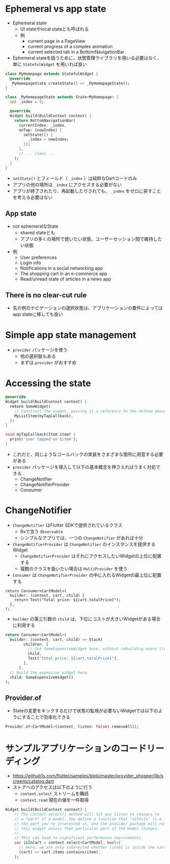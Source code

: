 # Ephemeral vs app state

- Ephemeral state
  - UI stateやlocal stateとも呼ばれる
  - 例
    - current page in a PageView
    - current progress of a complex animation
    - current selected tab in a BottomNavigationBar
- Ephemeral stateを扱うために、状態管理ライブラリを用いる必要はなく、単に `StatefulWidget` を用いれば良い

```dart
class MyHomepage extends StatefulWidget {
  @override
  _MyHomepageState createState() => _MyHomepageState();
}

class _MyHomepageState extends State<MyHomepage> {
  int _index = 0;

  @override
  Widget build(BuildContext context) {
    return BottomNavigationBar(
      currentIndex: _index,
      onTap: (newIndex) {
        setState(() {
          _index = newIndex;
        });
      },
      // ... items ...
    );
  }
}
```

- `setState()` とフィールド（ `_index` ）は純粋なDartコードのみ
- アプリの他の場所は `_index` にアクセスする必要がない
- アプリが終了されたり、再起動したりされても、 `_index` をゼロに戻すことを考える必要はない

## App state

- not ephemeralなState
  - shared stateとも
  - アプリの多くの場所で使いたい状態、ユーザーセッション間で維持したい状態
- 例
  - User preferences
  - Login info
  - Notifications in a social networking app
  - The shopping cart in an e-commerce app
  - Read/unread state of articles in a news app

## There is no clear-cut rule

- 先の例のナビゲーションの選択状態は、アプリケーションの要件によってはapp stateに移しても良い

# Simple app state management

- `provider` パッケージを使う
  - 他の選択肢もある
  - まずは `provider` がおすすめ

# Accessing the state

```dart
@override
Widget build(BuildContext context) {
  return SomeWidget(
    // Construct the widget, passing it a reference to the method above.
    MyListItem(myTapCallback),
  );
}

void myTapCallback(Item item) {
  print('user tapped on $item');
}
```

- これだと、同じようなコールバックの実装をさまざまな箇所に用意する必要がある
- `provider` パッケージを導入して以下の基本概念を押さえればうまく対処できる
  - ChangeNotifier
  - ChangeNotifierProvider
  - Consumer

# ChangeNotifier

- `ChangeNotifier` はFlutter SDKで提供されているクラス
  - Rxで言う `Observable`
  - シンプルなアプリでは、一つの `ChangeNotifier` があれば十分
- `ChangeNotifierProvider` は `ChangeNotifier` のインスタンスを提供するWidget
  - `ChangeNotifierProvider` はそれにアクセスしたいWidgetの上位に配置する
  - 複数のクラスを扱いたい場合は `MultiProvider` を使う
- `Consumer` は `ChangeNotifierProvider` の中に入れるWidgetの最上位に配置する

```
return Consumer<CartModel>(
  builder: (context, cart, child) {
    return Text("Total price: ${cart.totalPrice}");
  },
);
```

- `builder` の第三引数の `child` は、下位にコストが大きいWidgetがある場合に利用する

```dart
return Consumer<CartModel>(
  builder: (context, cart, child) => Stack(
        children: [
          // Use SomeExpensiveWidget here, without rebuilding every time.
          child,
          Text("Total price: ${cart.totalPrice}"),
        ],
      ),
  // Build the expensive widget here.
  child: SomeExpensiveWidget(),
);
```

## Provider.of

- Stateの変更をキックするだけで状態の監視が必要ないWidgetでは以下のようにすることで効率化できる

```dart
Provider.of<CartModel>(context, listen: false).removeAll();
```

# サンプルアプリケーションのコードリーディング

- https://github1s.com/flutter/samples/blob/master/provider_shopper/lib/screens/catalog.dart
- ストアへのアクセスは以下のように行う
  - `context.select` ストリームを購読
  - `context.read` 現在の値を一件取得

```dart
Widget build(BuildContext context) {
    // The context.select() method will let you listen to changes to
    // a *part* of a model. You define a function that "selects" (i.e. returns)
    // the part you're interested in, and the provider package will not rebuild
    // this widget unless that particular part of the model changes.
    //
    // This can lead to significant performance improvements.
    var isInCart = context.select<CartModel, bool>(
      // Here, we are only interested whether [item] is inside the cart.
      (cart) => cart.items.contains(item),
    );
```
